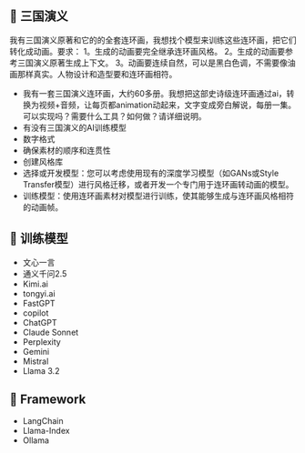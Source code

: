 ## 📖 三国演义

我有三国演义原著和它的的全套连环画，我想找个模型来训练这些连环画，把它们转化成动画。要求：
1。生成的动画要完全继承连环画风格。
2。生成的动画要参考三国演义原著生成上下文。
3。动画要连续自然，可以是黑白色调，不需要像油画那样真实。人物设计和造型要和连环画相符。

- 我有一套三国演义连环画，大约60多册。我想把这部史诗级连环画通过ai，转换为视频+音频，让每页都animation动起来，文字变成旁白解说，每册一集。可以实现吗？需要什么工具？如何做？请详细说明。
- 有没有三国演义的AI训练模型
- 数字格式
- 确保素材的顺序和连贯性
- 创建风格库
- 选择或开发模型：您可以考虑使用现有的深度学习模型（如GANs或Style Transfer模型）进行风格迁移，或者开发一个专门用于连环画转动画的模型。
- 训练模型：使用连环画素材对模型进行训练，使其能够生成与连环画风格相符的动画帧。


## 📖 训练模型

- 文心一言
- 通义千问2.5
- Kimi.ai
- tongyi.ai
- FastGPT
- copilot
- ChatGPT
- Claude Sonnet
- Perplexity
- Gemini
- Mistral
- Llama 3.2

## 📖 Framework

- LangChain
- Llama-Index
- Ollama


